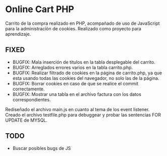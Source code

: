 # Online Cart PHP

Carrito de la compra realizado en PHP, acompañado de uso de JavaScript para la administración de cookies. Realizado como proyecto para aprendizaje.

## FIXED

- BUGFIX: Mala inserción de titulos en la tabla desplegable del carrito.
- BUGFIX: Arreglados errores varios en la tabla carrito.php.
- BUGFIX: Realizar filtrado de cookies en la página de carrito.php, ya que esta usando todas las cookies del navegador, no solo las de la página.
- BUGFIX: Borrar cookies en caso de que se realice el commit correctamente.
- BUGFIX: Mostrar una tabla en el archivo factura con los datos correspondientes.

Rediseñado el archivo main.js en cuanto al tema de los event listener.
Creado el archivo testfile.php para debuggear y probar las sentencias FOR UPDATE de MYSQL.

## TODO

- Buscar posibles bugs de JS

